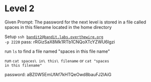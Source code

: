 # Level 2
Given Prompt: The password for the next level is stored in a file called spaces in this filename located in the home directory

Setup
<code>ssh bandit2@bandit.labs.overthewire.org -p 2220</code>
pass: rRGizSaX8Mk1RTb1CNQoXTcYZWU6lgzi

run `ls` to find a file named "spaces in this file name"

run <code>cat spaces\ in\ this\ filename</code> or <code>cat "spaces in this filename"</code>

password: aBZ0W5EmUfAf7kHTQeOwd8bauFJ2lAiG